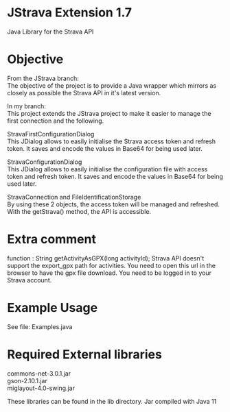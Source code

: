 JStrava Extension 1.7
=======

Java Library for the Strava API

Objective
=======
From the JStrava branch:  
The objective of the project is to provide a Java wrapper which mirrors as closely as possible the Strava API in it's latest version.

In my branch:  
This project extends the JStrava project to make it easier to manage the first connection and the following.

StravaFirstConfigurationDialog  
This JDialog allows to easily initialise the Strava access token and refresh token. It saves and encode the values in Base64 for being used later.

StravaConfigurationDialog  
This JDialog allows to easily initialise the configuration file with access token and refresh token. It saves and encode the values in Base64 for being used later.

StravaConnection and FileIdentificationStorage  
By using these 2 objects, the access token will be managed and refreshed. With the getStrava() method, the API is accessible.

Extra comment
=======

function : String getActivityAsGPX(long activityId);
Strava API doesn't support the export_gpx path for activities.
You need to open this url in the browser to have the gpx file download.
You need to be logged in to your Strava account.

Example Usage
=======

See file: Examples.java

Required External libraries
=======

commons-net-3.0.1.jar  
gson-2.10.1.jar  
miglayout-4.0-swing.jar  

These libraries can be found in the lib directory. Jar compiled with Java 11